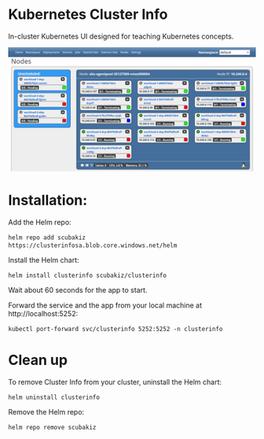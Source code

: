 # Kubernetes Cluster Info
In-cluster Kubernetes UI designed for teaching Kubernetes concepts.

![](ClusterInfo.png)


# Installation:

Add the Helm repo:

```
helm repo add scubakiz https://clusterinfosa.blob.core.windows.net/helm
```

Install the Helm chart:

```
helm install clusterinfo scubakiz/clusterinfo
```

Wait about 60 seconds for the app to start.  

Forward the service and the app from your local machine at http://localhost:5252:

```
kubectl port-forward svc/clusterinfo 5252:5252 -n clusterinfo
```

# Clean up
To remove Cluster Info from your cluster, uninstall the Helm chart:
```
helm uninstall clusterinfo
```

Remove the Helm repo:
```
helm repo remove scubakiz
```